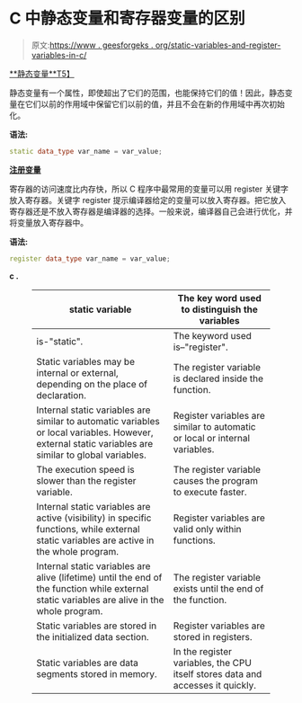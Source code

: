# C 中静态变量和寄存器变量的区别

> 原文:[https://www . geesforgeks . org/static-variables-and-register-variables-in-c/](https://www.geeksforgeeks.org/difference-between-static-variables-and-register-variables-in-c/)

[**<u>静态变量</u>**T5】](https://www.geeksforgeeks.org/static-variables-in-c/)

静态变量有一个属性，即使超出了它们的范围，也能保持它们的值！因此，静态变量在它们以前的作用域中保留它们以前的值，并且不会在新的作用域中再次初始化。

**语法:**

```cpp
static data_type var_name = var_value;
```

[**<u>注册变量</u>**](https://www.geeksforgeeks.org/understanding-register-keyword/)

寄存器的访问速度比内存快，所以 C 程序中最常用的变量可以用 register 关键字放入寄存器。关键字 register 提示编译器给定的变量可以放入寄存器。把它放入寄存器还是不放入寄存器是编译器的选择。一般来说，编译器自己会进行优化，并将变量放入寄存器中。

**语法:**

```cpp
register data_type var_name = var_value;
```

**c .**

<figure class="table">

| static variable | The key word used to distinguish the variables |
| --- | --- |
| is-"static". | The keyword used is–"register". |
| Static variables may be internal or external, depending on the place of declaration. | The register variable is declared inside the function. |
| Internal static variables are similar to automatic variables or local variables. However, external static variables are similar to global variables. | Register variables are similar to automatic or local or internal variables. |
| The execution speed is slower than the register variable. | The register variable causes the program to execute faster. |
| Internal static variables are active (visibility) in specific functions, while external static variables are active in the whole program. | Register variables are valid only within functions. |
| Internal static variables are alive (lifetime) until the end of the function while external static variables are alive in the whole program. | The register variable exists until the end of the function. |
| Static variables are stored in the initialized data section. | Register variables are stored in registers. |
| Static variables are data segments stored in memory. | In the register variables, the CPU itself stores data and accesses it quickly. |

</figure>